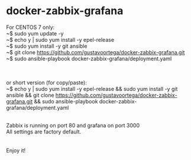 # docker-zabbix-grafana

For CENTOS 7 only:<BR>
~$ sudo yum update -y<BR>
~$ echo y | sudo yum install -y epel-release<BR>
~$ sudo yum install -y git ansible<BR>
~$ git clone https://github.com/gustavoortega/docker-zabbix-grafana.git<BR>
~$ sudo ansible-playbook docker-zabbix-grafana/deployment.yaml<BR>
<BR><BR>

or short version (for copy/paste):<BR>
~$ echo y | sudo yum install -y epel-release && sudo yum install -y git ansible && git clone https://github.com/gustavoortega/docker-zabbix-grafana.git && sudo ansible-playbook    docker-zabbix-grafana/deployment.yaml<BR><BR>
  
Zabbix is running on port 80 and grafana on port 3000<BR>
All settings are factory default.<BR>
<BR><BR>
Enjoy it!

